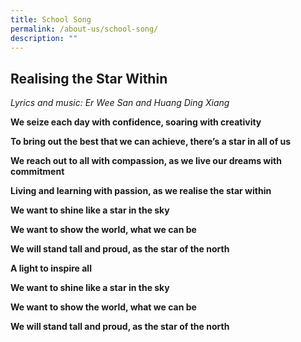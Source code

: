 ```yaml
---
title: School Song
permalink: /about-us/school-song/
description: ""
---
```

## Realising the Star Within

*Lyrics and music: Er Wee San and Huang Ding Xiang*

**We seize each day with confidence, soaring with creativity**

**To bring out the best that we can achieve, there’s a star in all of us**

**We reach out to all with compassion, as we live our dreams with commitment**

**Living and learning with passion, as we realise the star within**

**We want to shine like a star in the sky**

**We want to show the world, what we can be**

**We will stand tall and proud, as the star of the north**

**A light to inspire all**

**We want to shine like a star in the sky**

**We want to show the world, what we can be**

**We will stand tall and proud, as the star of the north**
